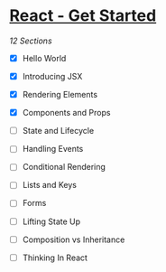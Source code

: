 # [React - Get Started](https://reactjs.org/docs/state-and-lifecycle.html)

_12 Sections_

 * [X] Hello World
 * [X] Introducing JSX
 * [X] Rendering Elements
 * [X] Components and Props
 * [ ] State and Lifecycle

 * [ ] Handling Events
 * [ ] Conditional Rendering
 * [ ] Lists and Keys
 * [ ] Forms
 * [ ] Lifting State Up

 * [ ] Composition vs Inheritance
 * [ ] Thinking In React